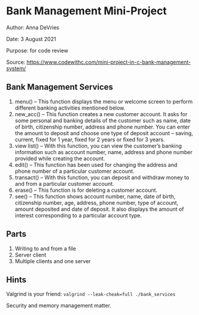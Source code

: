 # Bank Management Mini-Project
Author: Anna DeVries

Date: 3 August 2021

Purpose: for code review

Source: https://www.codewithc.com/mini-project-in-c-bank-management-system/

## Bank Management Services
1) menu() – This function displays the menu or welcome screen to perform different banking activities mentioned below.
2) new_acc() – This function creates a new customer account. It asks for some  personal and banking details of the customer such as name, date of birth, citizenship number, address and phone number. You can enter the amount to deposit and choose one type of deposit account – saving, current, fixed for 1 year, fixed for 2 years or fixed for 3 years.
3) view list() – With this function, you can view the customer’s banking information such as account number, name, address and phone number provided while creating the account.
4) edit() – This function has been used for changing the address and phone number of a particular customer account.
5) transact() – With this function, you can deposit and withdraw money to and from a particular customer account.
6) erase() – This function is for deleting a customer account.
7) see() – This function shows account number, name, date of birth, citizenship number, age, address, phone number, type of account, amount deposited and date of deposit. It also displays the amount of interest corresponding to a particular account type.

## Parts
1) Writing to and from a file
2) Server client
3) Multiple clients and one server 

## Hints
Valgrind is your friend: `valgrind --leak-cheak=full ./bank_services`

Security and memory management matter.
